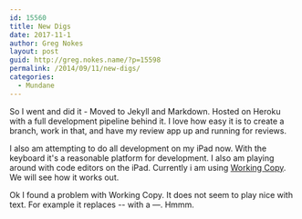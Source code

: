 ```yaml
---
id: 15560
title: New Digs
date: 2017-11-1
author: Greg Nokes
layout: post
guid: http://greg.nokes.name/?p=15598
permalink: /2014/09/11/new-digs/
categories:
  - Mundane
---
```

So I went and did it - Moved to Jekyll and Markdown. Hosted on Heroku with a full development pipeline behind it. I love how easy it is to create a branch, work in that, and have my review app up and running for reviews. 


I also am attempting to do all development on my iPad now. With the keyboard it's a reasonable platform for development. I also am playing around with code editors on the iPad. Currently i am using [Working Copy](http://workingcopyapp.com/). We will see how it works out.

Ok I found a problem with Working Copy. It does not seem to play nice with text. For example it replaces -- with a —. Hmmm.

